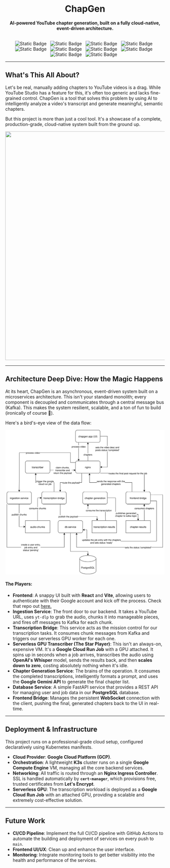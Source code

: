 <div align="center">
<h1 align="center">ChapGen</h1>
<p align="center">
<strong>AI-powered YouTube chapter generation, built on a fully cloud-native, event-driven architecture.</strong>
<br />
<br />
</p>
<span style="margin-top: 10px; width: 4rem; margin-right: 0.5rem;"><img alt="Static Badge" src="https://img.shields.io/badge/Python-3776AB?style=flat&logo=python&logoColor=%23ffffff&logoSize=auto"></span>
<span style="margin-top: 10px; width: 4rem; margin-right: 0.5rem;"><img alt="Static Badge" src="https://img.shields.io/badge/Kubernetes-f3f3f3?style=flat&logo=kubernetes&logoSize=auto"></span>
<span style="margin-top: 10px; width: 4rem; margin-right: 0.5rem;"><img alt="Static Badge" src="https://img.shields.io/badge/MinIO-61DAFB?style=flat&logo=minio&logoColor=%23000000&logoSize=auto"></span>
<span style="margin-top: 10px; width: 4rem; margin-right: 0.5rem;"><img alt="Static Badge" src="https://img.shields.io/badge/Docker-2496ED?style=flat&logo=docker&logoColor=%23ffffff&logoSize=auto"></span>
<span style="margin-top: 10px; width: 4rem; margin-right: 0.5rem;"><img alt="Static Badge" src="https://img.shields.io/badge/Kafka-20BEFF?style=flat&logo=apachekafka&logoColor=%23fffff&logoSize=auto"></span>
<span style="margin-top: 10px; width: 4rem; margin-right: 0.5rem;"><img alt="Static Badge" src="https://img.shields.io/badge/Gemini-8E75B2?style=flat&logo=googlegemini&logoColor=%23ffffff&logoSize=auto"></span>
<span style="margin-top: 10px; width: 4rem; margin-right: 0.5rem;"><img alt="Static Badge" src="https://img.shields.io/badge/HuggingFace-040404?style=flat&logo=huggingface&logoColor=%23FFD21E&logoSize=auto"></span>
<span style="margin-top: 10px; width: 4rem; margin-right: 0.5rem;"><img alt="Static Badge" src="https://img.shields.io/badge/GitHub Actions-2088FF?style=flat&logo=githubactions&logoColor=%23ffffff&logoSize=auto"></span>
<span style="margin-top: 10px; width: 4rem; margin-right: 0.5rem;"><img alt="Static Badge" src="https://img.shields.io/badge/Nginx-009639?style=flat&logo=nginx&logoColor=%23ffffff&logoSize=auto"></span>
<span style="margin-top: 10px; width: 4rem; margin-right: 0.5rem;"><img alt="Static Badge" src="https://img.shields.io/badge/Google Cloud-4285F4?style=flat&logo=googlecloud&logoColor=%23ffffff&logoSize=auto"></span>
</br>
</div>

-----

## What's This All About?

Let's be real, manually adding chapters to YouTube videos is a drag. While YouTube Studio has a feature for this, it's often too generic and lacks fine-grained control. ChapGen is a tool that solves this problem by using AI to intelligently analyze a video's transcript and generate meaningful, semantic chapters.

But this project is more than just a cool tool. It's a showcase of a complete, production-grade, cloud-native system built from the ground up.

<img src="https://github.com/rkhatta1/ChapterGen/blob/main/public_assets/ChapGen.gif" width="1280" height="720" />

-----

## Architecture Deep Dive: How the Magic Happens

At its heart, ChapGen is an asynchronous, event-driven system built on a microservices architecture. This isn't your standard monolith; every component is decoupled and communicates through a central message bus (Kafka). This makes the system resilient, scalable, and a ton of fun to build (ironically of course 🤠).

Here's a bird's-eye view of the data flow:

<div align="center">
<img src="https://github.com/rkhatta1/ChapterGen/blob/main/images/chapgen-arch.svg"> 
</div>

#### The Players:

  * **Frontend**: A snappy UI built with **React** and **Vite**, allowing users to authenticate with their Google account and kick off the process. Check that repo out [here.](https://github.com/rkhatta1/ChapterGenFrontend)
  * **Ingestion Service**: The front door to our backend. It takes a YouTube URL, uses `yt-dlp` to grab the audio, chunks it into manageable pieces, and fires off messages to Kafka for each chunk.
  * **Transcription Bridge**: This service acts as the mission control for our transcription tasks. It consumes chunk messages from Kafka and triggers our serverless GPU worker for each one.
  * **Serverless GPU Transcriber (The Star Player)**: This isn't an always-on, expensive VM. It's a **Google Cloud Run Job** with a GPU attached. It spins up in seconds when a job arrives, transcribes the audio using **OpenAI's Whisper** model, sends the results back, and then **scales down to zero**, costing absolutely nothing when it's idle.
  * **Chapter Generation Service**: The brains of the operation. It consumes the completed transcriptions, intelligently formats a prompt, and uses the **Google Gemini API** to generate the final chapter list.
  * **Database Service**: A simple FastAPI service that provides a REST API for managing user and job data in our **PostgreSQL** database.
  * **Frontend Bridge**: Manages the persistent **WebSocket** connection with the client, pushing the final, generated chapters back to the UI in real-time.

-----

## Deployment & Infrastructure

This project runs on a professional-grade cloud setup, configured declaratively using Kubernetes manifests.

  * **Cloud Provider**: **Google Cloud Platform (GCP)**.
  * **Orchestration**: A lightweight **K3s** cluster runs on a single **Google Compute Engine** VM, managing all the core backend services.
  * **Networking**: All traffic is routed through an **Nginx Ingress Controller**. SSL is handled automatically by **`cert-manager`**, which provisions free, trusted certificates from **Let's Encrypt**.
  * **Serverless GPU**: The transcription workload is deployed as a **Google Cloud Run Job** with an attached GPU, providing a scalable and extremely cost-effective solution.

-----

## Future Work

  * **CI/CD Pipeline**: Implement the full CI/CD pipeline with GitHub Actions to automate the building and deployment of services on every push to `main`.
  * **Frontend UI/UX**: Clean up and enhance the user interface.
  * **Monitoring**: Integrate monitoring tools to get better visibility into the health and performance of the services.
